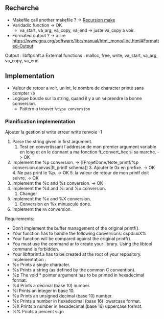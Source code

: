 ## Recherche
- Makefile call another makefile ? -> [Recursion make](https://www.gnu.org/software/make/manual/make.html#Recursion)
- Varidadic function -> OK
	- va_start, va_arg, va_copy, va_end -> juste va_copy a voir.
- Formated output ? -> a lire https://www.gnu.org/software/libc/manual/html_mono/libc.html#Formatted-Output

Output : libftprinft.a
External functions : malloc, free, write, va_start, va_arg, va_copy, va_end

## Implementation
- Valeur de retour a voir, un int, le nombre de character printé sans compter `\0`
- Logique boucle sur la string, quand il y a un `%d` prendre la bonne conversion.
	- Pattern a trouver `%type conversion`
### Planification implementation
Ajouter la gestion si write erreur write renvoie -1
1. Parse the string given in first argument.
	1. Test en convertissant l'addresse de mon premier argument variable en long et en le donnant a ma fonction ft_convert_hex si sa marche. -> OK
2. Implement the %p conversion. -> [[ProjetDone/Note_printf/%p conversion.canvas|ft_printf schema]] 
	3. Ajouter le 0x en prefixe. -> OK
	4. Ne pas print le %p.  ->  OK
	5. la valeur de retour de mon printf doit suivre,  -> OK
3. Implement the %c and %s conversion. -> OK
4. Implement the %d and %i and %u conversion. 
	1. Changer 
5. Implement the %x and %X conversion. 
	1. Conversion en %x minuscule done.
6. Implement the `%%` conversion.

Requirements:
- Don’t implement the buffer management of the original printf().
- Your function has to handle the following conversions: cspdiuxX% 
- Your function will be compared against the original printf(). 
- You must use the command ar to create your library. Using the libtool command is forbidden. 
- Your libftprintf.a has to be created at the root of your repository.
Implementation :
- %c Prints a single character. 
-  %s Prints a string (as defined by the common C convention).
-  %p The void * pointer argument has to be printed in hexadecimal format. 
-  %d Prints a decimal (base 10) number. 
-  %i Prints an integer in base 10. 
-  %u Prints an unsigned decimal (base 10) number.
-  %x Prints a number in hexadecimal (base 16) lowercase format. 
-  %X Prints a number in hexadecimal (base 16) uppercase format. 
-  %% Prints a percent sign


